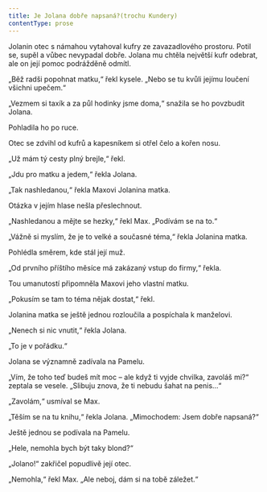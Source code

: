 ```yaml
---
title: Je Jolana dobře napsaná?(trochu Kundery)
contentType: prose
---
```


<section>

Jolanin otec s námahou vytahoval kufry ze zavazadlového prostoru. Potil se, supěl a vůbec nevypadal dobře. Jolana mu chtěla největší kufr odebrat, ale on její pomoc podrážděně odmítl.

„Běž radši popohnat matku,“ řekl kysele. „Nebo se tu kvůli jejímu loučení všichni upečem.“

„Vezmem si taxík a za půl hodinky jsme doma,“ snažila se ho povzbudit Jolana.

Pohladila ho po ruce.

Otec se zdvihl od kufrů a kapesníkem si otřel čelo a kořen nosu.

„Už mám tý cesty plný brejle,“ řekl.

„Jdu pro matku a jedem,“ řekla Jolana.

„Tak nashledanou,“ řekla Maxovi Jolanina matka.

Otázka v jejím hlase nešla přeslechnout.

„Nashledanou a mějte se hezky,“ řekl Max. „Podívám se na to.“

„Vážně si myslím, že je to velké a současné téma,“ řekla Jolanina matka.

Pohlédla směrem, kde stál její muž.

„Od prvního příštího měsíce má zakázaný vstup do firmy,“ řekla.

Tou umanutostí připomněla Maxovi jeho vlastní matku.

„Pokusím se tam to téma nějak dostat,“ řekl.

Jolanina matka se ještě jednou rozloučila a pospíchala k manželovi.

„Nenech si nic vnutit,“ řekla Jolana.

„To je v pořádku.“

Jolana se významně zadívala na Pamelu.

„Vím, že toho teď budeš mít moc – ale když ti vyjde chvilka, zavoláš mi?“ zeptala se vesele. „Slibuju znova, že ti nebudu šahat na penis…“

„Zavolám,“ usmíval se Max.

„Těším se na tu knihu,“ řekla Jolana. „Mimochodem: Jsem dobře napsaná?“

Ještě jednou se podívala na Pamelu.

„Hele, nemohla bych být taky blond?“

„Jolano!“ zakřičel popudlivě její otec.

„Nemohla,“ řekl Max. „Ale neboj, dám si na tobě záležet.“

</section>
